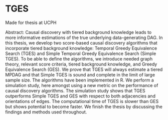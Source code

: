 # TGES
Made for thesis at UCPH

Abstract:
Causal discovery with tiered background knowledge leads to more informative estimations of the true underlying data-generating DAG. In this thesis, we develop two score-based causal discovery algorithms that incorporate tiered background knowledge: Temporal Greedy Equivalence Search (TGES) and Simple Temporal Greedy Equivalence Search (Simple TGES). To be able to define the algorithms, we introduce needed graph theory, relevant score criteria, tiered background knowledge, and Greedy Equivalence Search (GES). We prove that TGES will always estimate a tiered MPDAG and that Simple TGES is sound and complete in the limit of large sample size. The algorithms have been implemented in R. We perform a simulation study, here amongst using a new metric on the performance of causal discovery algorithms. The simulation study shows that TGES outperforms Simple TGES and GES with respect to both adjacencies and orientations of edges. The computational time of TGES is slower than GES but shows potential to become faster. We finish the thesis by discussing the findings and methods used throughout.
